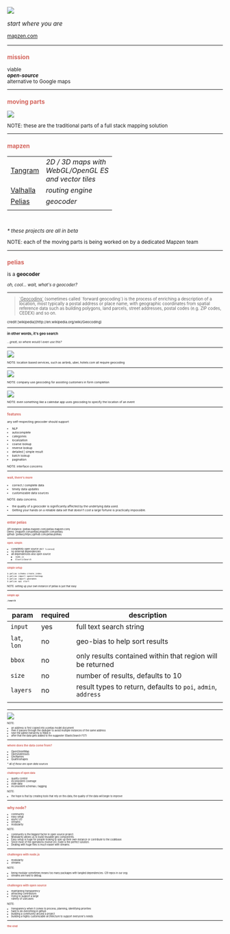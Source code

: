 <style>
	.reveal section img {
		border-style: none;
		box-shadow: none;
	}

	.reveal {
		background-color: white;
		color: black;
	}

	h1, h2, h3, h4, h5, h6 {
		color: #d4645c !important;
	}
</style>


![](https://raw.githubusercontent.com/pelias/presentation/master/foss4gna-2015/mapzen.png)

<i>start where you are</i>

<small>[mapzen.com](http://mapzen.com)

---

### mission

viable
<br/>
<b><i>open-source</i></b>
<br/>
alternative to Google maps

---

### moving parts

![](https://raw.githubusercontent.com/pelias/presentation/master/node.js-meetup/mapping_parts.png)

NOTE: these are the traditional parts of a full stack mapping solution

---

### mapzen

|   |   |
| - | - |
| [Tangram](https://github.com/tangrams) | <i>2D / 3D maps with <br/> WebGL/OpenGL ES <br/> and vector tiles</i> |
| [Valhalla](https://github.com/valhalla) | <i>routing engine</i> |
| [Pelias](https://github.com/pelias) | <i> geocoder </i> |
| | |
<br/>

<i>* these projects are all in beta</i>

NOTE: each of the moving parts is being worked on by a dedicated Mapzen team

---

### pelias

is a <b>geocoder</b>

<small><i>oh, cool... wait, what's a geocoder?</i>

----

<blockquote cite="http://en.wikipedia.org/wiki/Geocoding">
    <u>`Geocoding`</u> (sometimes called `forward geocoding`) is the process of enriching 
    a description of a location, most typically a postal address or place name,
    with geographic coordinates from spatial reference data such as building 
    polygons, land parcels, street addresses, postal codes (e.g. ZIP codes, CEDEX)
    and so on.
</blockquote>   
<small>credit [wikipedia](http://en.wikipedia.org/wiki/Geocoding)

----

<b>in other words, it's geo search</b>
<br/>
<br/>
<small><i>...great, so where would I even use this?</i>

----

![](https://raw.githubusercontent.com/pelias/presentation/master/node.js-meetup/airbnb.png)

NOTE: location based services, such as airbnb, uber, hotels.com all require geocoding

----

![](https://raw.githubusercontent.com/pelias/presentation/master/node.js-meetup/shopping_cart.png)

NOTE: company use geocoding for assisting customers in form completion

----

![](https://raw.githubusercontent.com/pelias/presentation/master/node.js-meetup/calendar.png)

NOTE: even something like a calendar app uses geocoding to specify the location of an event

---

### features

any self-respecting geocoder should support

 - NLP
 - autocomplete
 - categories
 - localization
 - coarse lookup
 - reverse lookup
 - detailed | simple result
 - batch lookup
 - pagination

NOTE: interface concerns

----

#### wait, there's more

 - correct / complete data
 - timely data updates
 - customizable data sources

NOTE: data concerns.
- the quality of a geocoder is significantly affected by the underlying data used.
- Getting your hands on a reliable data set that doesn't cost a large fortune is practically impossible.

---

### enter pelias

<small>
API instance: [pelias.mapzen.com](pelias.mapzen.com)
<br/>
Demo: [mapzen.com/pelias](mapzen.com/pelias)
<br/>
github: [pelias](https://github.com/pelias/pelias)

---

#### open. simple.

 - completely open source (`MIT license`)
 - no external dependencies
 - all dependencies also open source
    - `node.js`
    - `ElasticSearch`

----

#### simple setup

```bash
$ pelias schema create_index
$ pelias import openstreetmap
$ pelias import geonames
$ pelias api start
```

NOTE: setting up your own instance of pelias is just that easy

----

#### simple api

<b>`/search`</b>
<small>

| param | required | description |
| - | - | - |
| `input` | yes | full text search string |
| `lat`, `lon` | no | geo-bias to help sort results |
| `bbox` | no | only results contained within that region will be returned |
| `size` | no | number of results, defaults to 10 |
| `layers` | no | result types to return, defaults to `poi`, `admin`, `address` |
| | | |

</small>

----

![](https://raw.githubusercontent.com/pelias/presentation/master/node.js-meetup/pelias_overview.png)

NOTE:
- an address is first copied into a pelias model document
- then it passes through the deduper to avoid multiple instances of the same address
- next the admin hierarchy is filled in
- after that the data gets added to the suggester (ElasticSearch FST)

---

### where does the data come from?

- OpenStreetMap
- OpenAddresses
- GeoNames
- Quattroshapes

<i>* all of these are open data sources</i>

----

#### challenges of open data

- quality control
- inconsistent coverage
- stale data
- inconsistent schemas / tagging

NOTE:
- the hope is that by creating tools that rely on this data, the quality of the data will begin to improve

---

## why node?

 * community
 * easy setup
 * async I/O
 * streams
 * modularity

NOTE: 
- community is the biggest factor in open source project.
- Modularity allows us to build reusable geo components.
- Easy setup is huge for people looking to spin up their own instance or contribute to the codebase.
- Since most of the operations involve I/O, node is the perfect solution.
- Dealing with huge files is much easier with streams.

---

### challenges with node.js

- modularity
- streams

NOTE:
- being modular sometimes means too many packages with tangled dependencies. (29 repos in our org)
- streams are hard to debug.

---

### challenges with open source

- maintaining transparency
- attracting contributors
- trying to support a large<br/>variety of usecases

NOTE:
- transparency when it comes to process, planning, identifying priorities
 - hard to do everything in github
- building a community around a project
- building a highly customizable architecture to support everyone's needs

---

### the end

